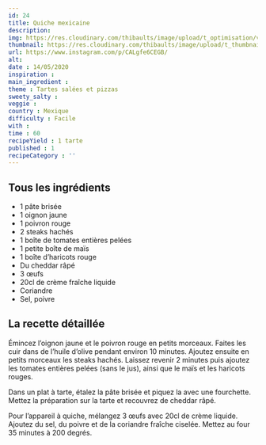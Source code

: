```yaml
---
id: 24
title: Quiche mexicaine
description: 
img: https://res.cloudinary.com/thibaults/image/upload/t_optimisation/v1600517955/Recipes/20200514_quiche_mexicaine.jpg
thumbnail: https://res.cloudinary.com/thibaults/image/upload/t_thumbnail_josie/v1600517955/Recipes/20200514_quiche_mexicaine.jpg
url: https://www.instagram.com/p/CALgfe6CEGB/
alt: 
date : 14/05/2020
inspiration :
main_ingredient : 
theme : Tartes salées et pizzas
sweety_salty : 
veggie : 
country : Mexique
difficulty : Facile
with : 
time : 60
recipeYield : 1 tarte
published : 1
recipeCategory : ''
---
```


## Tous les ingrédients
 - 1 pâte brisée
 - 1 oignon jaune
 - 1 poivron rouge
 - 2 steaks hachés
 - 1 boîte de tomates entières pelées
 - 1 petite boîte de maïs
 - 1 boîte d’haricots rouge
 - Du cheddar râpé
 - 3 œufs
 - 20cl de crème fraîche liquide
 - Coriandre
 - Sel, poivre

## La recette détaillée
Émincez l’oignon jaune et le poivron rouge en petits morceaux. Faites les cuir dans de l’huile d’olive pendant environ 10 minutes. Ajoutez ensuite en petits morceaux les steaks hachés. Laissez revenir 2 minutes puis ajoutez les tomates entières pelées (sans le jus), ainsi que le maïs et les haricots rouges.

Dans un plat à tarte, étalez la pâte brisée et piquez la avec une fourchette. Mettez la préparation sur la tarte et recouvrez de cheddar râpé.

Pour l’appareil à quiche, mélangez 3 œufs avec 20cl de crème liquide. Ajoutez du sel, du poivre et de la coriandre fraîche ciselée. Mettez au four 35 minutes à 200 degrés.
